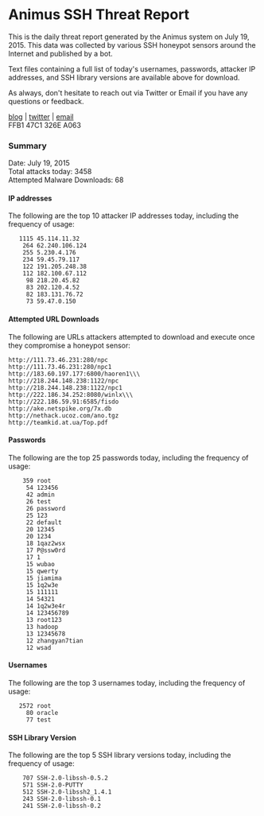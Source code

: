 # Animus SSH Threat Report

This is the daily threat report generated by the Animus system on July 19, 2015. This data was collected by various SSH honeypot sensors around the Internet and published by a bot.  

Text files containing a full list of today's usernames, passwords, attacker IP addresses, and SSH library versions are available above for download.  

As always, don't hesitate to reach out via Twitter or Email if you have any questions or feedback.  

[blog](http://morris.guru) | [twitter](https://twitter.com/andrew___morris) | [email](mailto:andrew@morris.guru)  
FFB1 47C1 326E A063  

### Summary

Date: July 19, 2015  
Total attacks today: 3458  
Attempted Malware Downloads: 68 

#### IP addresses
The following are the top 10 attacker IP addresses today, including the frequency of usage:
```
   1115 45.114.11.32
    264 62.240.106.124
    255 5.230.4.176
    234 59.45.79.117
    122 191.205.248.38
    112 182.100.67.112
     98 218.20.45.82
     83 202.120.4.52
     82 183.131.76.72
     73 59.47.0.150
```

#### Attempted URL Downloads
The following are URLs attackers attempted to download and execute once they compromise a honeypot sensor:
```
http://111.73.46.231:280/npc
http://111.73.46.231:280/npc1
http://183.60.197.177:6800/haoren1\\\
http://218.244.148.238:1122/npc
http://218.244.148.238:1122/npc1
http://222.186.34.252:8080/winlx\\\
http://222.186.59.91:6585/fisdo
http://ake.netspike.org/7x.db
http://nethack.ucoz.com/ano.tgz
http://teamkid.at.ua/Top.pdf
```

#### Passwords
The following are the top 25 passwords today, including the frequency of usage:
```
    359 root
     54 123456
     42 admin
     26 test
     26 password
     25 123
     22 default
     20 12345
     20 1234
     18 1qaz2wsx
     17 P@ssw0rd
     17 1
     15 wubao
     15 qwerty
     15 jiamima
     15 1q2w3e
     15 111111
     14 54321
     14 1q2w3e4r
     14 123456789
     13 root123
     13 hadoop
     13 12345678
     12 zhangyan7tian
     12 wsad
```

#### Usernames
The following are the top 3 usernames today, including the frequency of usage:
```
   2572 root
     80 oracle
     77 test
```

#### SSH Library Version
The following are the top 5 SSH library versions today, including the frequency of usage:
```
    707 SSH-2.0-libssh-0.5.2
    571 SSH-2.0-PUTTY
    512 SSH-2.0-libssh2_1.4.1
    243 SSH-2.0-libssh-0.1
    241 SSH-2.0-libssh-0.2
```
